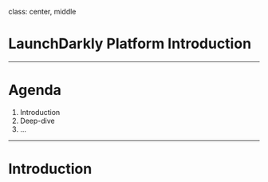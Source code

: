 class: center, middle

# LaunchDarkly Platform Introduction

---

# Agenda

1. Introduction
2. Deep-dive
3. ...

---

# Introduction

